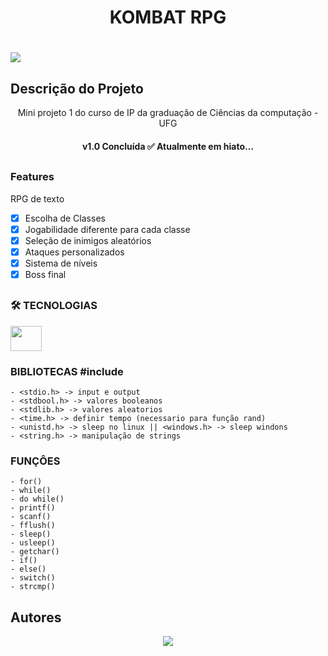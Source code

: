 <h1 align="center">KOMBAT RPG<h1>

<img src="https://czfbfpenqxrbwpcuyeev.supabase.co/storage/v1/object/public/Imagens/gifs/RPG.gif?t=2023-11-02T19%3A56%3A43.519Z">

## Descrição do Projeto
<p align="center">Mini projeto 1 do curso de IP da graduação de Ciências da computação - UFG<p>

<h4 align="center"> v1.0 Concluída ✅ Atualmente em hiato...<h4>

##

### Features
<p>RPG de texto<p>

- [x] Escolha de Classes
- [x] Jogabilidade diferente para cada classe
- [x] Seleção de inimigos aleatórios
- [x] Ataques personalizados
- [x] Sistema de níveis
- [x] Boss final

##

### 🛠️ TECNOLOGIAS

 <img height="40" width="50" src="https://cdn.jsdelivr.net/gh/devicons/devicon/icons/c/c-original.svg" />
 <h3>BIBLIOTECAS #include</h3>

    - <stdio.h> -> input e output
    - <stdbool.h> -> valores booleanos
    - <stdlib.h> -> valores aleatorios
    - <time.h> -> definir tempo (necessario para função rand)
    - <unistd.h> -> sleep no linux || <windows.h> -> sleep windons
    - <string.h> -> manipulação de strings
 
 <h3>FUNÇÔES</h3>
 
    - for()
    - while()
    - do while()
    - printf()
    - scanf()
    - fflush()
    - sleep()
    - usleep()
    - getchar()
    - if()
    - else()
    - switch()
    - strcmp()
  
## Autores
<div align="center">
  <a align="center" href="https://github.com/vkakarott/IP---RPG/graphs/contributors">
  <img src="https://contrib.rocks/image?repo=vkakarott/IP---RPG" />
  </a>
</div>

